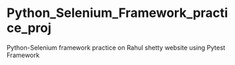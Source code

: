 # Python_Selenium_Framework_practice_proj
Python-Selenium framework practice on Rahul shetty website using Pytest Framework
